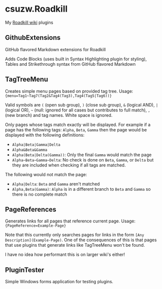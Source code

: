# csuzw.Roadkill

My [Roadkill wiki](http://www.roadkillwiki.net/) plugins

## GithubExtensions

GitHub flavored Markdown extensions for Roadkill

Adds Code Blocks (uses built in Syntax Highlighting plugin for styling), Tables and Strikethrough syntax from GitHub flavored Markdown

## TagTreeMenu

Creates simple menu pages based on provided tag tree.  Usage: `{menu=Tag1~Tag7(Tag2&Tag4(Tag3),Tag4(Tag5|Tag6))}`

Valid symbols are `(` (open sub group), `)` (close sub group), `&` (logical AND), `|` (logical OR), `~` (null: ignored for all cases but contributes to full match), `,` (new branch) and tag names.  White space is ignored.  

Only pages whose tags match exactly will be displayed.  For example if a page has the following tags: `Alpha`, `Beta`, `Gamma` then the page would be displayed with the following definitions:
* `Alpha|Beta|Gamma|Delta`
* `Alpha&Beta&Gamma`
* `Alpha(Beta|Delta(Gamma))`: Only the final `Gamma` would match the page
* `Alpha~Beta~Gamma~Delta`: No check is done on `Beta`, `Gamma`, or `Delta` but they are included when checking if all tags are matched.

The following would not match the page:
* `Alpha|Delta`: `Beta` and `Gamma` aren't matched
* `Alpha,Beta(Gamma)`: `Alpha` is in a different branch to `Beta` and `Gamma` so there is no complete match

## PageReferences

Generates links for all pages that reference current page.  Usage: `{PageReference=Example-Page}`

Note that this currently only searches pages for links in the form `[Any Description](Example-Page)`.  One of the consequences of this is that pages that use plugins that generate links like TagTreeMenu won't be found.

I have no idea how performant this is on larger wiki's either!

## PluginTester

Simple Windows forms application for testing plugins.
